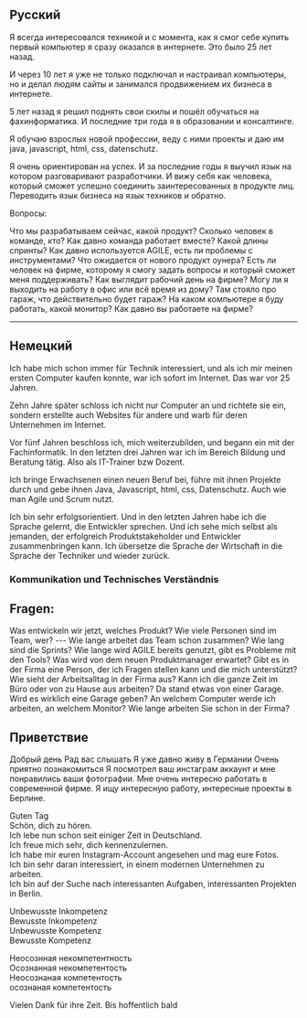 ## Русский

Я всегда интересовался техникой и с момента, как я смог себе купить первый компьютер я сразу оказался в интернете. Это было 25 лет назад. 

И через 10 лет я уже не только подключал и настраивал компьютеры, но и делал людям сайты и занимался продвижением их бизнеса в интернете.

5 лет назад я решил поднять свои скилы и пошёл обучаться на фахинформатика. И последние три года я в образовании и консалтинге. 

Я обучаю взрослых новой профессии, веду с ними проекты и даю им java, javascript, html, css, datenschutz.

Я очень ориентирован на успех. И за последние годы я выучил язык на котором разговаривают разработчики. И вижу себя как человека, который сможет успешно соединить заинтересованных в продукте лиц. Переводить язык бизнеса на язык техников и обратно. 

Вопросы:

Что мы разрабатываем сейчас, какой продукт?
Сколько человек в команде, кто?
Как давно команда работает вместе?
Какой длины спринты?
Как давно используется AGILE, есть ли проблемы с инструментами?
Что ожидается от нового продукт оунера?
Есть ли человек на фирме, которому я смогу задать вопросы и который сможет меня поддерживать?
Как выглядит рабочий день на фирме?
Могу ли я выходить на работу в офис или всё время из дому?
Там стояло про гараж, что действительно будет гараж?
На каком компьютере я буду работать, какой монитор?
Как давно вы работаете на фирме?

--------------------------------------
## Немецкий

Ich habe mich schon immer für Technik interessiert, und als ich mir meinen ersten Computer kaufen konnte, war ich sofort im Internet. Das war vor 25 Jahren.

Zehn Jahre später schloss ich nicht nur Computer an und richtete sie ein, sondern erstellte auch Websites für andere und warb für deren Unternehmen im Internet.

Vor fünf Jahren beschloss ich, mich weiterzubilden, und begann ein mit der Fachinformatik. In den letzten drei Jahren war ich im Bereich Bildung und Beratung tätig. Also als IT-Trainer bzw Dozent.

Ich bringe Erwachsenen einen neuen Beruf bei, führe mit ihnen Projekte durch und gebe ihnen Java, Javascript, html, css, Datenschutz. Auch wie man Agile und Scrum nutzt.

Ich bin sehr erfolgsorientiert. Und in den letzten Jahren habe ich die Sprache gelernt, die Entwickler sprechen. Und ich sehe mich selbst als jemanden, der erfolgreich Produktstakeholder und Entwickler zusammenbringen kann. Ich übersetze die Sprache der Wirtschaft in die Sprache der Techniker und wieder zurück.

### Kommunikation und Technisches Verständnis


## Fragen:

Was entwickeln wir jetzt, welches Produkt?
Wie viele Personen sind im Team, wer? ---
Wie lange arbeitet das Team schon zusammen?
Wie lang sind die Sprints?
Wie lange wird AGILE bereits genutzt, gibt es Probleme mit den Tools?
Was wird von dem neuen Produktmanager erwartet?
Gibt es in der Firma eine Person, der ich Fragen stellen kann und die mich unterstützt?
Wie sieht der Arbeitsalltag in der Firma aus?
Kann ich die ganze Zeit im Büro oder von zu Hause aus arbeiten?
Da stand etwas von einer Garage. Wird es wirklich eine Garage geben?
An welchem Computer werde ich arbeiten, an welchem Monitor?
Wie lange arbeiten Sie schon in der Firma?


## Приветствие

Добрый день
Рад вас слышать
Я уже давно живу в Германии
Очень приятно познакомиться
Я посмотрел ваш инстаграм аккаунт и мне понравились ваши фотографии.
Мне очень интересно работать в современной фирме. 
Я ищу интересную работу, интересные проекты в Берлине.


Guten Tag  
Schön, dich zu hören.  
Ich lebe nun schon seit einiger Zeit in Deutschland.  
Ich freue mich sehr, dich kennenzulernen.  
Ich habe mir euren Instagram-Account angesehen und mag eure Fotos.  
Ich bin sehr daran interessiert, in einem modernen Unternehmen zu arbeiten.  
Ich bin auf der Suche nach interessanten Aufgaben, interessanten Projekten in Berlin.  


Unbewusste Inkompetenz  
Bewusste Inkompetenz  
Unbewusste Kompetenz  
Bewusste Kompetenz  

Неосознная некомпетентность  
Осознанная некомпетентость  
Неосознаная компетентость  
осознаная компетентость  


Vielen Dank für ihre Zeit. Bis hoffentlich bald
